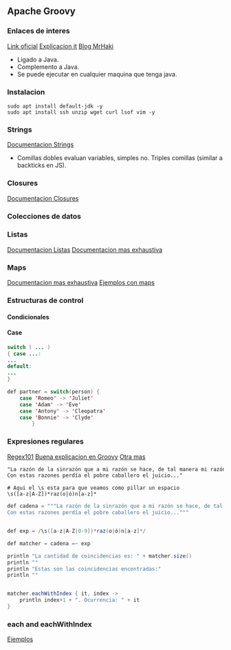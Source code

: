 ## Apache Groovy

### Enlaces de interes

[Link oficial](https://groovy-lang.org/)
[Explicacion it](https://stackoverflow.com/questions/54902509/what-is-the-groovy-it)
[Blog MrHaki](https://blog.mrhaki.com/search/label/Groovy)


- Ligado a Java.
- Complemento a Java.
- Se puede ejecutar en cualquier maquina que tenga java.

### Instalacion

```shell
sudo apt install default-jdk -y
sudo apt install ssh unzip wget curl lsof vim -y
```


### Strings

[Documentacion Strings](https://groovy-lang.org/syntax.html#all-strings)

- Comillas dobles evaluan variables, simples no. Triples comillas (similar a backticks en JS).

### Closures

[Documentacion Closures](https://groovy-lang.org/closures.html)

### Colecciones de datos


### Listas

[Documentacion Listas](https://groovy-lang.org/syntax.html#_lists)
[Documentacion mas exhaustiva](https://docs.groovy-lang.org/latest/html/groovy-jdk/java/util/List.html)


### Maps

[Documentacion mas exhaustiva](https://docs.groovy-lang.org/latest/html/groovy-jdk/java/util/Map.html)
[Ejemplos con maps](https://www.baeldung.com/groovy-maps)

### Estructuras de control

#### Condicionales

#### Case

```java
switch ( ... )
{ case ...:
...
default:
...
}
```

```java
def partner = switch(person) {
    case 'Romeo' -> 'Juliet'
    case 'Adam' -> 'Eve'
    case 'Antony' -> 'Cleopatra'
    case 'Bonnie' -> 'Clyde'
	    }
```


### Expresiones regulares

[Regex101](https://regex101.com/)
[Buena explicacion en Groovy](http://makble.com/groovy-regular-expression-tutorial)
[Otra mas](https://e.printstacktrace.blog/groovy-regular-expressions-the-definitive-guide/)

```txt
"La razón de la sinrazón que a mi razón se hace, de tal manera mi razón enflaquece, que con razón me quejo de la vuestra fermosura...
Con estas razones perdía el pobre caballero el juicio..."
```

```regexp
# Aqui el \s esta para que veamos como pillar un espacio
\s([a-z|A-Z])*raz(o|ó)n[a-z]*
```

```java
def cadena = """La razón de la sinrazón que a mi razón se hace, de tal manera mi razón enflaquece, que con razón me quejo de la vuestra fermosura...
Con estas razones perdía el pobre caballero el juicio..."""


def exp = /\s([a-z|A-Z|0-9])*raz(o|ó)n[a-z]*/

def matcher = cadena =~ exp

println "La cantidad de coincidencias es: " + matcher.size()
println ""
println "Estas son las coincidencias encontradas:"
println ""


matcher.eachWithIndex { it, index ->
    println index+1 + ". Ocurrencia: " + it
}
```


### each and eachWithIndex

[Ejemplos](https://riptutorial.com/groovy/example/32092/each-and-eachwithindex)
